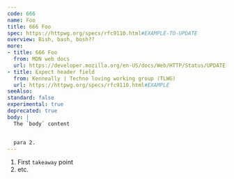 ```yaml
---
code: 666
name: Foo
title: 666 Foo
spec: https://httpwg.org/specs/rfc9110.html#EXAMPLE-TO-UPDATE
overview: Bish, bash, bosh??
more:
- title: 666 Foo
  from: MDN web docs
  url: https://developer.mozilla.org/en-US/docs/Web/HTTP/Status/UPDATE-ME
- title: Expect header field
  from: Kenneally | Techno loving working group (TLWG)
  url: https://httpwg.org/specs/rfc9110.html#EXAMPLE
seeAlso:
standard: false
experimental: true
deprecated: true
body: |
  The `body` content


  para 2.
---
```


1. First `takeaway` point
1. etc.
